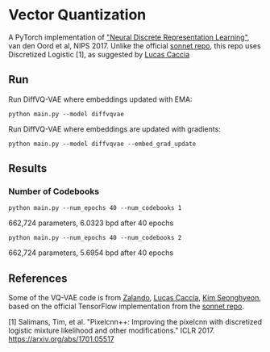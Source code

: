 # Vector Quantization

A PyTorch implementation of ["Neural Discrete Representation Learning"](https://arxiv.org/abs/1711.00937), van den Oord et al, NIPS 2017. Unlike the official [sonnet repo](https://github.com/deepmind/sonnet/blob/master/sonnet/python/modules/nets/vqvae.py), this repo uses Discretized Logistic [1], as suggested by [Lucas Caccia](https://github.com/pclucas14/vq-vae)

## Run
Run DiffVQ-VAE where embeddings updated with EMA:
```
python main.py --model diffvqvae
```

Run DiffVQ-VAE where embeddings are updated with gradients:
```
python main.py --model diffvqvae --embed_grad_update
```


## Results


### Number of Codebooks
```
python main.py --num_epochs 40 --num_codebooks 1
```
662,724 parameters, 6.0323 bpd after 40 epochs

```
python main.py --num_epochs 40 --num_codebooks 2
```
662,724 parameters, 5.6954 bpd after 40 epochs


## References
Some of the VQ-VAE code is from [Zalando](https://github.com/zalandoresearch/pytorch-vq-vae), [Lucas Caccia](https://github.com/pclucas14/vq-vae), [Kim Seonghyeon](https://github.com/rosinality/vq-vae-2-pytorch), based on the official TensorFlow implementation from the [sonnet repo](https://github.com/deepmind/sonnet/blob/master/sonnet/python/modules/nets/vqvae.py).

[1] Salimans, Tim, et al. "Pixelcnn++: Improving the pixelcnn with discretized
    logistic mixture likelihood and other modifications." ICLR 2017.
    https://arxiv.org/abs/1701.05517
